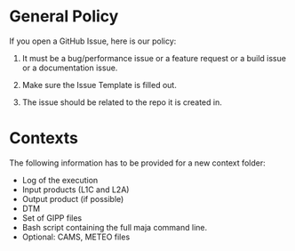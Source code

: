 # General Policy

If you open a GitHub Issue, here is our policy:

1. It must be a bug/performance issue or a feature request or a build issue or a documentation issue.

2. Make sure the Issue Template is filled out.

3. The issue should be related to the repo it is created in.

# Contexts

The following information has to be provided for a new context folder:
* Log of the execution
* Input products (L1C and L2A)
* Output product (if possible)
* DTM
* Set of GIPP files 
* Bash script containing the full maja command line.
* Optional: CAMS, METEO files
